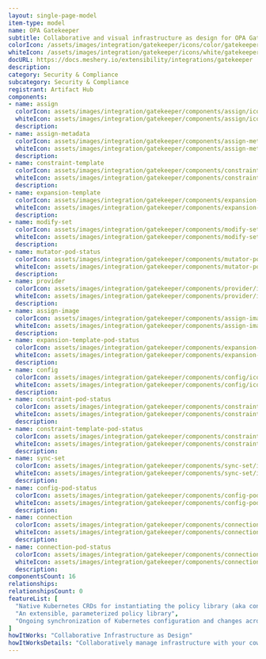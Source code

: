 ```yaml
---
layout: single-page-model
item-type: model
name: OPA Gatekeeper
subtitle: Collaborative and visual infrastructure as design for OPA Gatekeeper
colorIcon: /assets/images/integration/gatekeeper/icons/color/gatekeeper-color.svg
whiteIcon: /assets/images/integration/gatekeeper/icons/white/gatekeeper-white.svg
docURL: https://docs.meshery.io/extensibility/integrations/gatekeeper
description: 
category: Security & Compliance
subcategory: Security & Compliance
registrant: Artifact Hub
components: 
- name: assign
  colorIcon: assets/images/integration/gatekeeper/components/assign/icons/color/assign-color.svg
  whiteIcon: assets/images/integration/gatekeeper/components/assign/icons/white/assign-white.svg
  description: 
- name: assign-metadata
  colorIcon: assets/images/integration/gatekeeper/components/assign-metadata/icons/color/assign-metadata-color.svg
  whiteIcon: assets/images/integration/gatekeeper/components/assign-metadata/icons/white/assign-metadata-white.svg
  description: 
- name: constraint-template
  colorIcon: assets/images/integration/gatekeeper/components/constraint-template/icons/color/constraint-template-color.svg
  whiteIcon: assets/images/integration/gatekeeper/components/constraint-template/icons/white/constraint-template-white.svg
  description: 
- name: expansion-template
  colorIcon: assets/images/integration/gatekeeper/components/expansion-template/icons/color/expansion-template-color.svg
  whiteIcon: assets/images/integration/gatekeeper/components/expansion-template/icons/white/expansion-template-white.svg
  description: 
- name: modify-set
  colorIcon: assets/images/integration/gatekeeper/components/modify-set/icons/color/modify-set-color.svg
  whiteIcon: assets/images/integration/gatekeeper/components/modify-set/icons/white/modify-set-white.svg
  description: 
- name: mutator-pod-status
  colorIcon: assets/images/integration/gatekeeper/components/mutator-pod-status/icons/color/mutator-pod-status-color.svg
  whiteIcon: assets/images/integration/gatekeeper/components/mutator-pod-status/icons/white/mutator-pod-status-white.svg
  description: 
- name: provider
  colorIcon: assets/images/integration/gatekeeper/components/provider/icons/color/provider-color.svg
  whiteIcon: assets/images/integration/gatekeeper/components/provider/icons/white/provider-white.svg
  description: 
- name: assign-image
  colorIcon: assets/images/integration/gatekeeper/components/assign-image/icons/color/assign-image-color.svg
  whiteIcon: assets/images/integration/gatekeeper/components/assign-image/icons/white/assign-image-white.svg
  description: 
- name: expansion-template-pod-status
  colorIcon: assets/images/integration/gatekeeper/components/expansion-template-pod-status/icons/color/expansion-template-pod-status-color.svg
  whiteIcon: assets/images/integration/gatekeeper/components/expansion-template-pod-status/icons/white/expansion-template-pod-status-white.svg
  description: 
- name: config
  colorIcon: assets/images/integration/gatekeeper/components/config/icons/color/config-color.svg
  whiteIcon: assets/images/integration/gatekeeper/components/config/icons/white/config-white.svg
  description: 
- name: constraint-pod-status
  colorIcon: assets/images/integration/gatekeeper/components/constraint-pod-status/icons/color/constraint-pod-status-color.svg
  whiteIcon: assets/images/integration/gatekeeper/components/constraint-pod-status/icons/white/constraint-pod-status-white.svg
  description: 
- name: constraint-template-pod-status
  colorIcon: assets/images/integration/gatekeeper/components/constraint-template-pod-status/icons/color/constraint-template-pod-status-color.svg
  whiteIcon: assets/images/integration/gatekeeper/components/constraint-template-pod-status/icons/white/constraint-template-pod-status-white.svg
  description: 
- name: sync-set
  colorIcon: assets/images/integration/gatekeeper/components/sync-set/icons/color/sync-set-color.svg
  whiteIcon: assets/images/integration/gatekeeper/components/sync-set/icons/white/sync-set-white.svg
  description: 
- name: config-pod-status
  colorIcon: assets/images/integration/gatekeeper/components/config-pod-status/icons/color/config-pod-status-color.svg
  whiteIcon: assets/images/integration/gatekeeper/components/config-pod-status/icons/white/config-pod-status-white.svg
  description: 
- name: connection
  colorIcon: assets/images/integration/gatekeeper/components/connection/icons/color/connection-color.svg
  whiteIcon: assets/images/integration/gatekeeper/components/connection/icons/white/connection-white.svg
  description: 
- name: connection-pod-status
  colorIcon: assets/images/integration/gatekeeper/components/connection-pod-status/icons/color/connection-pod-status-color.svg
  whiteIcon: assets/images/integration/gatekeeper/components/connection-pod-status/icons/white/connection-pod-status-white.svg
  description: 
componentsCount: 16
relationships: 
relationshipsCount: 0
featureList: [
  "Native Kubernetes CRDs for instantiating the policy library (aka constraints)",
  "An extensible, parameterized policy library",
  "Ongoing synchronization of Kubernetes configuration and changes across any number of clusters."
]
howItWorks: "Collaborative Infrastructure as Design"
howItWorksDetails: "Collaboratively manage infrastructure with your coworkers synchronously sharing the same designs."
---
```

